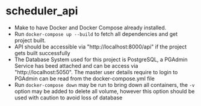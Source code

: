 # scheduler_api
- Make to have Docker and Docker Compose already installed.
- Run `docker-compose up --build` to fetch all dependencies and get project built.
- API should be accessible via "http://localhost:8000/api" if the project gets built successfully
- The Database System used for this project is PostgreSQL, a PGAdmin Service has beed attached and can be access via "http://localhost:5050". The master user details require to login to PGAdmin can be read from the docker-compose.yml file
- Run `docker-compose down` may be run to bring down all containers, the `-v` option may be added to delete all volume, however this option should be used with caution to avoid loss of database
